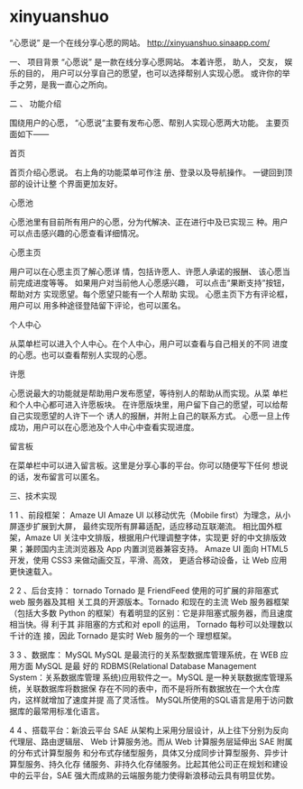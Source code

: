# xinyuanshuo
“心愿说” 是一个在线分享心愿的网站。 
http://xinyuanshuo.sinaapp.com/

一、 项目背景
“心愿说” 是一款在线分享心愿网站。 本着许愿， 助人， 交友， 娱乐的目的，
用户可以分享自己的愿望，也可以选择帮别人实现心愿。
或许你的举手之劳，是我一直心之所向。

二 、 功能介绍

围绕用户的心愿， “心愿说”主要有发布心愿、帮别人实现心愿两大功能。
主要页面如下——

首页

首页介绍心愿说。
右上角的功能菜单可作注
册、登录以及导航操作。
一键回到顶部的设计让整
个界面更加友好。

心愿池

心愿池里有目前所有用户的心愿，分为代解决、正在进行中及已实现三
种。用户可以点击感兴趣的心愿查看详细情况。

心愿主页

用户可以在心愿主页了解心愿详
情，包括许愿人、许愿人承诺的报酬、
该心愿当前完成进度等等。
如果用户对当前他人心愿感兴趣，
可以点击“果断支持”按钮，帮助对方
实现愿望。每个愿望只能有一个人帮助
实现。
心愿主页下方有评论框，用户可以
用多种途径登陆留下评论，也可以匿名。

个人中心

从菜单栏可以进入个人中心。在个人中心，用户可以查看与自己相关的不同
进度的心愿。也可以查看帮别人实现的心愿。

许愿

心愿说最大的功能就是帮助用户发布愿望，等待别人的帮助从而实现。从菜
单栏和个人中心都可进入许愿板块。
在许愿版块里，用户留下自己的愿望，可以给帮自己实现愿望的人许下一个
诱人的报酬，并附上自己的联系方式。
心愿一旦上传成功，用户可以在心愿池及个人中心中查看实现进度。

留言板

在菜单栏中可以进入留言板。这里是分享心事的平台。你可以随便写下任何
想说的话，发布留言可以匿名。

三、技术实现

1 1 、前段框架： Amaze UI
Amaze UI 以移动优先（Mobile first）为理念，从小屏逐步扩展到大屏，
最终实现所有屏幕适配，适应移动互联潮流。
相比国外框架，Amaze UI 关注中文排版，根据用户代理调整字体，实现更
好的中文排版效果；兼顾国内主流浏览器及 App 内置浏览器兼容支持。
Amaze UI 面向 HTML5 开发，使用 CSS3 来做动画交互，平滑、高效，
更适合移动设备，让 Web 应用更快速载入。

2 2 、后台支持： tornado
Tornado 是 FriendFeed 使用的可扩展的非阻塞式 web 服务器及其相
关工具的开源版本。Tornado 和现在的主流 Web 服务器框架（包括大多数
Python 的框架）有着明显的区别：它是非阻塞式服务器，而且速度相当快。得
利于其 非阻塞的方式和对 epoll 的运用， Tornado 每秒可以处理数以千计的连
接，因此 Tornado 是实时 Web 服务的一个 理想框架。

3 3 、数据库： MySQL
MySQL 是最流行的关系型数据库管理系统，在 WEB 应用方面 MySQL 是最
好的 RDBMS(Relational Database Management System：关系数据库管理
系统)应用软件之一。MySQL 是一种关联数据库管理系统，关联数据库将数据保
存在不同的表中，而不是将所有数据放在一个大仓库内，这样就增加了速度并提
高了灵活性。 MySQL所使用的SQL语言是用于访问数据库的最常用标准化语言。


4 4 、搭载平台：新浪云平台
SAE 从架构上采用分层设计，从上往下分别为反向代理层、路由逻辑层、
Web 计算服务池。而从 Web 计算服务层延伸出 SAE 附属的分布式计算型服务
和分布式存储型服务，具体又分成同步计算型服务、异步计算型服务、持久化存
储服务、非持久化存储服务。比起其他公司正在规划和建设中的云平台，SAE
强大而成熟的云端服务能力使得新浪移动云具有明显优势。
